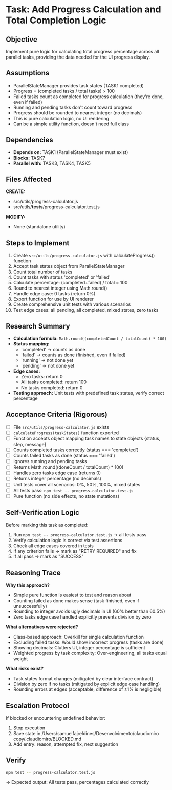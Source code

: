 # Task: Add Progress Calculation and Total Completion Logic

## Objective
Implement pure logic for calculating total progress percentage across all parallel tasks, providing the data needed for the UI progress display.

## Assumptions
- ParallelStateManager provides task states (TASK1 completed)
- Progress = (completed tasks / total tasks) × 100
- Failed tasks count as completed for progress calculation (they're done, even if failed)
- Running and pending tasks don't count toward progress
- Progress should be rounded to nearest integer (no decimals)
- This is pure calculation logic, no UI rendering
- Can be a simple utility function, doesn't need full class

## Dependencies
- **Depends on:** TASK1 (ParallelStateManager must exist)
- **Blocks:** TASK7
- **Parallel with:** TASK3, TASK4, TASK5

## Files Affected
**CREATE:**
- src/utils/progress-calculator.js
- src/utils/__tests__/progress-calculator.test.js

**MODIFY:**
- None (standalone utility)

## Steps to Implement
1. Create `src/utils/progress-calculator.js` with calculateProgress() function
2. Accept task states object from ParallelStateManager
3. Count total number of tasks
4. Count tasks with status 'completed' or 'failed'
5. Calculate percentage: (completed+failed) / total × 100
6. Round to nearest integer using Math.round()
7. Handle edge case: 0 tasks (return 0%)
8. Export function for use by UI renderer
9. Create comprehensive unit tests with various scenarios
10. Test edge cases: all pending, all completed, mixed states, zero tasks

## Research Summary
- **Calculation formula:** `Math.round((completedCount / totalCount) * 100)`
- **Status mapping:**
  - 'completed' → counts as done
  - 'failed' → counts as done (finished, even if failed)
  - 'running' → not done yet
  - 'pending' → not done yet
- **Edge cases:**
  - Zero tasks: return 0
  - All tasks completed: return 100
  - No tasks completed: return 0
- **Testing approach:** Unit tests with predefined task states, verify correct percentage

## Acceptance Criteria (Rigorous)
- [ ] File `src/utils/progress-calculator.js` exists
- [ ] `calculateProgress(taskStates)` function exported
- [ ] Function accepts object mapping task names to state objects {status, step, message}
- [ ] Counts completed tasks correctly (status === 'completed')
- [ ] Counts failed tasks as done (status === 'failed')
- [ ] Ignores running and pending tasks
- [ ] Returns Math.round((doneCount / totalCount) * 100)
- [ ] Handles zero tasks edge case (returns 0)
- [ ] Returns integer percentage (no decimals)
- [ ] Unit tests cover all scenarios: 0%, 50%, 100%, mixed states
- [ ] All tests pass: `npm test -- progress-calculator.test.js`
- [ ] Pure function (no side effects, no state mutations)

## Self-Verification Logic
Before marking this task as completed:
1. Run `npm test -- progress-calculator.test.js` → all tests pass
2. Verify calculation logic is correct via test assertions
3. Check all edge cases covered in tests
4. If any criterion fails → mark as "RETRY REQUIRED" and fix
5. If all pass → mark as "SUCCESS"

## Reasoning Trace
**Why this approach?**
- Simple pure function is easiest to test and reason about
- Counting failed as done makes sense (task finished, even if unsuccessfully)
- Rounding to integer avoids ugly decimals in UI (60% better than 60.5%)
- Zero tasks edge case handled explicitly prevents division by zero

**What alternatives were rejected?**
- Class-based approach: Overkill for single calculation function
- Excluding failed tasks: Would show incorrect progress (tasks are done)
- Showing decimals: Clutters UI, integer percentage is sufficient
- Weighted progress by task complexity: Over-engineering, all tasks equal weight

**What risks exist?**
- Task states format changes (mitigated by clear interface contract)
- Division by zero if no tasks (mitigated by explicit edge case handling)
- Rounding errors at edges (acceptable, difference of ±1% is negligible)

## Escalation Protocol
If blocked or encountering undefined behavior:
1. Stop execution
2. Save state in /Users/samuelfajreldines/Desenvolvimento/claudiomiro copy/.claudiomiro/BLOCKED.md
3. Add entry: reason, attempted fix, next suggestion

## Verify
```bash
npm test -- progress-calculator.test.js
```
→ Expected output: All tests pass, percentages calculated correctly
